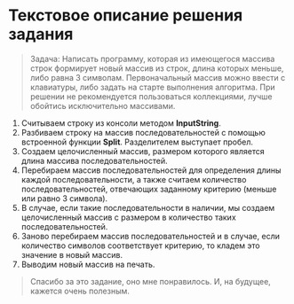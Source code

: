 # Текстовое описание решения задания
>Задача: Написать программу, которая из имеющегося массива строк формирует новый массив из строк, длина которых меньше, либо равна 3 символам. Первоначальный массив можно ввести с клавиатуры, либо задать на старте выполнения алгоритма. При решении не рекомендуется пользоваться коллекциями, лучше обойтись исключительно массивами.

1. Считываем строку из консоли методом __InputString__.
2. Разбиваем строку на массив последовательностей с помощью встроенной функции __Split__. Разделителем выступает пробел.
3. Создаем целочисленный массив, размером которого является длина массива последовательностей.
4. Перебираем массив последовательностей для определения длины каждой последовательности, а также считаем количество последовательностей, отвечающих заданному критерию (меньше или равно 3 символа).
5. В случае, если такие последовательности в наличии, мы создаем целочисленный массив с размером в количество таких последовательностей.
6. Заново перебираем массив последовательностей и в случае, если количество символов соответствует критерию, то кладем это значение в новый массив.
7. Выводим новый массив на печать.

>Спасибо за это задание, оно мне понравилось. И, на будущее, кажется очень полезным.